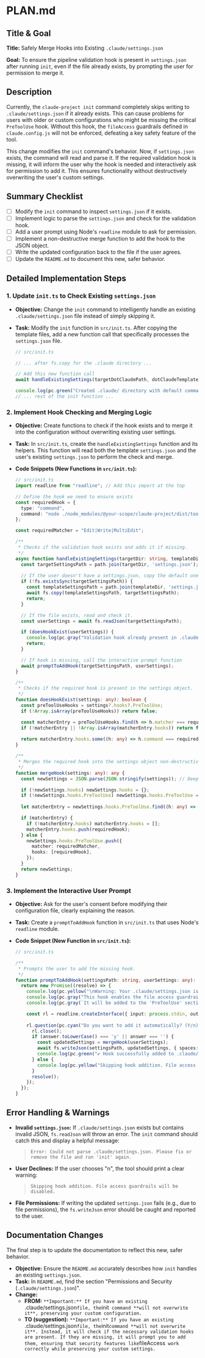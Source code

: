 

# PLAN.md

## Title & Goal

**Title:** Safely Merge Hooks into Existing `.claude/settings.json`

**Goal:** To ensure the pipeline validation hook is present in `settings.json` after running `init`, even if the file already exists, by prompting the user for permission to merge it.

## Description

Currently, the `claude-project init` command completely skips writing to `.claude/settings.json` if it already exists. This can cause problems for users with older or custom configurations who might be missing the critical `PreToolUse` hook. Without this hook, the `fileAccess` guardrails defined in `claude.config.js` will not be enforced, defeating a key safety feature of the tool.

This change modifies the `init` command's behavior. Now, if `settings.json` exists, the command will read and parse it. If the required validation hook is missing, it will inform the user why the hook is needed and interactively ask for permission to add it. This ensures functionality without destructively overwriting the user's custom settings.

## Summary Checklist

- [ ] Modify the `init` command to inspect `settings.json` if it exists.
- [ ] Implement logic to parse the `settings.json` and check for the validation hook.
- [ ] Add a user prompt using Node's `readline` module to ask for permission.
- [ ] Implement a non-destructive merge function to add the hook to the JSON object.
- [ ] Write the updated configuration back to the file if the user agrees.
- [ ] Update the `README.md` to document this new, safer behavior.

## Detailed Implementation Steps

### 1. Update `init.ts` to Check Existing `settings.json`

*   **Objective:** Change the `init` command to intelligently handle an existing `.claude/settings.json` file instead of simply skipping it.
*   **Task:** Modify the `init` function in `src/init.ts`. After copying the template files, add a new function call that specifically processes the `settings.json` file.

    ```typescript
    // src/init.ts

    // ... after fs.copy for the .claude directory ...
    
    // Add this new function call
    await handleExistingSettings(targetDotClaudePath, dotClaudeTemplatePath);
    
    console.log(pc.green("Created .claude/ directory with default commands and settings."));
    // ... rest of the init function ...
    ```

### 2. Implement Hook Checking and Merging Logic

*   **Objective:** Create functions to check if the hook exists and to merge it into the configuration without overwriting existing user settings.
*   **Task:** In `src/init.ts`, create the `handleExistingSettings` function and its helpers. This function will read both the template `settings.json` and the user's existing `settings.json` to perform the check and merge.

*   **Code Snippets (New Functions in `src/init.ts`):**

    ```typescript
    // src/init.ts
    import readline from "readline"; // Add this import at the top

    // Define the hook we need to ensure exists
    const requiredHook = {
      type: "command",
      command: "node ./node_modules/@your-scope/claude-project/dist/tools/pipeline-validator.js < /dev/stdin",
    };
    
    const requiredMatcher = "Edit|Write|MultiEdit";

    /**
     * Checks if the validation hook exists and adds it if missing.
     */
    async function handleExistingSettings(targetDir: string, templateDir: string) {
      const targetSettingsPath = path.join(targetDir, 'settings.json');
      
      // If the user doesn't have a settings.json, copy the default one and finish.
      if (!fs.existsSync(targetSettingsPath)) {
        const templateSettingsPath = path.join(templateDir, 'settings.json');
        await fs.copy(templateSettingsPath, targetSettingsPath);
        return;
      }

      // If the file exists, read and check it.
      const userSettings = await fs.readJson(targetSettingsPath);

      if (doesHookExist(userSettings)) {
        console.log(pc.gray("Validation hook already present in .claude/settings.json."));
        return;
      }

      // If hook is missing, call the interactive prompt function
      await promptToAddHook(targetSettingsPath, userSettings);
    }

    /**
     * Checks if the required hook is present in the settings object.
     */
    function doesHookExist(settings: any): boolean {
      const preToolUseHooks = settings?.hooks?.PreToolUse;
      if (!Array.isArray(preToolUseHooks)) return false;

      const matcherEntry = preToolUseHooks.find(h => h.matcher === requiredMatcher);
      if (!matcherEntry || !Array.isArray(matcherEntry.hooks)) return false;
      
      return matcherEntry.hooks.some((h: any) => h.command === requiredHook.command);
    }
    
    /**
     * Merges the required hook into the settings object non-destructively.
     */
    function mergeHook(settings: any): any {
      const newSettings = JSON.parse(JSON.stringify(settings)); // Deep copy

      if (!newSettings.hooks) newSettings.hooks = {};
      if (!newSettings.hooks.PreToolUse) newSettings.hooks.PreToolUse = [];
      
      let matcherEntry = newSettings.hooks.PreToolUse.find((h: any) => h.matcher === requiredMatcher);

      if (matcherEntry) {
        if (!matcherEntry.hooks) matcherEntry.hooks = [];
        matcherEntry.hooks.push(requiredHook);
      } else {
        newSettings.hooks.PreToolUse.push({
          matcher: requiredMatcher,
          hooks: [requiredHook],
        });
      }
      return newSettings;
    }
    ```

### 3. Implement the Interactive User Prompt

*   **Objective:** Ask for the user's consent before modifying their configuration file, clearly explaining the reason.
*   **Task:** Create a `promptToAddHook` function in `src/init.ts` that uses Node's `readline` module.

*   **Code Snippet (New Function in `src/init.ts`):**

    ```typescript
    // src/init.ts

    /**
     * Prompts the user to add the missing hook.
     */
    function promptToAddHook(settingsPath: string, userSettings: any): Promise<void> {
      return new Promise((resolve) => {
        console.log(pc.yellow("\nWarning: Your .claude/settings.json is missing a required validation hook."));
        console.log(pc.gray("This hook enables the file access guardrails defined in your pipeline."));
        console.log(pc.gray(`It will be added to the 'PreToolUse' section.`));

        const rl = readline.createInterface({ input: process.stdin, output: process.stdout });
        
        rl.question(pc.cyan("Do you want to add it automatically? (Y/n) "), async (answer) => {
          rl.close();
          if (answer.toLowerCase() === 'y' || answer === '') {
            const updatedSettings = mergeHook(userSettings);
            await fs.writeJson(settingsPath, updatedSettings, { spaces: 2 });
            console.log(pc.green("✔ Hook successfully added to .claude/settings.json."));
          } else {
            console.log(pc.yellow("Skipping hook addition. File access guardrails will be disabled."));
          }
          resolve();
        });
      });
    }
    ```
    
## Error Handling & Warnings

*   **Invalid `settings.json`:** If `.claude/settings.json` exists but contains invalid JSON, `fs.readJson` will throw an error. The `init` command should catch this and display a helpful message:
    > `Error: Could not parse .claude/settings.json. Please fix or remove the file and run 'init' again.`

*   **User Declines:** If the user chooses "n", the tool should print a clear warning:
    > `Skipping hook addition. File access guardrails will be disabled.`

*   **File Permissions:** If writing the updated `settings.json` fails (e.g., due to file permissions), the `fs.writeJson` error should be caught and reported to the user.

## Documentation Changes

The final step is to update the documentation to reflect this new, safer behavior.

*   **Objective:** Ensure the `README.md` accurately describes how `init` handles an existing `settings.json`.
*   **Task:** In `README.md`, find the section "Permissions and Security (`.claude/settings.json`)".
*   **Change:**
    *   **FROM:** `**Important:** If you have an existing `.claude/settings.json` file, the `init` command **will not overwrite it**, preserving your custom configuration.`
    *   **TO (suggestion):** `**Important:** If you have an existing `.claude/settings.json` file, the `init` command **will not overwrite it**. Instead, it will check if the necessary validation hooks are present. If they are missing, it will prompt you to add them, ensuring that security features like `fileAccess` work correctly while preserving your custom settings.`


